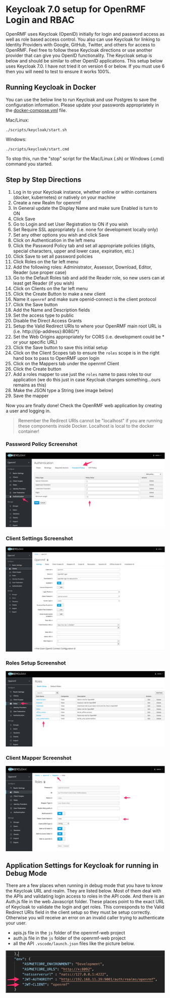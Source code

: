 # Keycloak 7.0 setup for OpenRMF Login and RBAC
OpenRMF uses Keycloak (OpenID) initially for login and password access as well as role based access control. You also can use Keycloak for linking to Identity Providers with Google, GitHub, Twitter, and others for access to OpenRMF. Feel free to follow these Keycloak directions or use another provider that can give you OpenID functionality. The Keycloak setup is below and should be similar to other OpenID applications. This setup below uses Keycloak 7.0. I have not tried it on version 6 or below. If you must use 6 then you will need to test to ensure it works 100%.

## Running Keycloak in Docker
You can use the below line to run Keycloak and use Postgres to save the configuration information. Please update your passwords appropriately in the [docker-compose.yml](scripts/keycloak/docker-compose.yml) file.

Mac/Linux:
```
./scripts/keycloak/start.sh
```

Windows:
```
./scripts/keycloak/start.cmd
```

To stop this, run the "stop" script for the Mac/Linux (.sh) or Windows (.cmd) command you started.

## Step by Step Directions

1. Log in to your Keycloak instance, whether online or within containers (docker, kubernetes) or natively on your machine
2. Create a new Realm for openrmf
3. In General update the Display Name and make sure Enabled is turn to ON
4. Click Save
5. Go to Login and set User Registration to ON if you wish
6. Set Require SSL appropriately (i.e. none for development locally only)
7. Set any other options you wish and click Save
8. Click on Authentication in the left menu
9. Click the Password Policy tab and set all appropriate policies (digits, special characters, upper and lower case, expiration, etc.)
10. Click Save to set all password policies
11. Click Roles on the far left menu
12. Add the following roles: Administrator, Assessor, Download, Editor, Reader (use proper case)
13. Go to the Default Roles tab and add the Reader role, so new users can at least get Reader (if you wish)
14. Click on Clients on the far left menu
15. Click the Create Button to make a new client
16. Name it `openrmf` and make sure openid-connect is the client protocol
17. Click the Save button
18. Add the Name and Description fields
19. Set the access type to public
20. Disable the Direct Access Grants
21. Setup the Valid Redirect URIs to where your OpenRMF main root URL is (i.e. http://{ip-address}:8080/*)
22. Set the Web Origins appropriately for CORS (i.e. development could be * or your specific URL)
23. Click the Save button to save this initial setup
24. Click on the Client Scopes tab to ensure the `roles` scope is in the right hand box to pass to OpenRMF upon login
25. Click on the Mappers tab under the openrmf Client
26. Click the Create button
27. Add a roles mapper to use just the `roles` name to pass roles to our application (we do this just in case Keycloak changes something...ours remains as this)
28. Make the JSON type a String (see image below)
29. Save the mapper

Now you are finally done! Check the OpenRMF web application by creating a user and logging in. 

> Remember the Redirect URIs cannot be "localhost" if you are running these components inside Docker. Localhost is local to the docker container!

### Password Policy Screenshot
![Image](./img/keycloak/authentication-password-policy.png?raw=true)

### Client Settings Screenshot
![Image](./img/keycloak/keycloak-openrmf-settings.png?raw=true)

### Roles Setup Screenshot
![Image](./img/keycloak/keycloak-roles.png?raw=true)

### Client Mapper Screenshot
![Image](./img/keycloak/keycloak-openrmf-client-mapper-roles.png?raw=true)


## Application Settings for Keycloak for running in Debug Mode
There are a few places when running in debug mode that you have to know the Keycloak URL and realm. They are listed below. Most of them deal with the APIs and validating login access to roles in the API code. And there is an Auth.js file in the web Javascript folder.  These places point to the exact URL of Keycloak to validate the login and get roles. This corresponds to the Valid Redirect URIs field in the client setup so they must be setup correctly. Otherwise you will receive an error on an invalid caller trying to authenticate your user.

* apis.js file in the `js` folder of the openrmf-web project
* auth.js file in the `js` folder of the openrmf-web project
* all the API `.vscode/launch.json` files like the picture below.

![Image](./img/keycloak/dotnet-core-keycloak-reference.png?raw=true)
